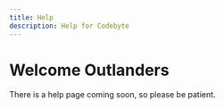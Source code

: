 ```yaml
---
title: Help
description: Help for Codebyte
---
```


# Welcome Outlanders

There is a help page coming soon, so please be patient.